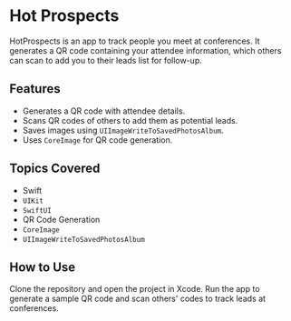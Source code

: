 # Hot Prospects

HotProspects is an app to track people you meet at conferences. It generates a QR code containing your attendee information, which others can scan to add you to their leads list for follow-up.

## Features
- Generates a QR code with attendee details.
- Scans QR codes of others to add them as potential leads.
- Saves images using `UIImageWriteToSavedPhotosAlbum`.
- Uses `CoreImage` for QR code generation.

## Topics Covered
- Swift
- `UIKit`
- `SwiftUI`
- QR Code Generation
- `CoreImage`
- `UIImageWriteToSavedPhotosAlbum`

## How to Use
Clone the repository and open the project in Xcode. Run the app to generate a sample QR code and scan others' codes to track leads at conferences.
